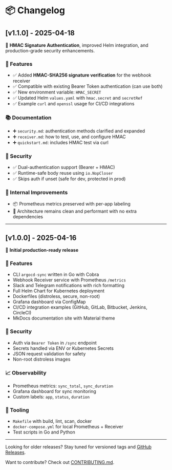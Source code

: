 # 📦 Changelog

## [v1.1.0] - 2025-04-18

🔐 **HMAC Signature Authentication**, improved Helm integration, and production-grade security enhancements.

### 🚀 Features
- ✅ Added **HMAC-SHA256 signature verification** for the webhook receiver
- ✅ Compatible with existing Bearer Token authentication (can use both)
- ✅ New environment variable: `HMAC_SECRET`
- ✅ Updated Helm `values.yaml` with `hmac.secret` and `secretRef`
- ✅ Example `curl` and `openssl` usage for CI/CD integrations

### 📚 Documentation
- ➕ `security.md`: authentication methods clarified and expanded
- ➕ `receiver.md`: how to test, use, and configure HMAC
- ➕ `quickstart.md`: includes HMAC test via curl

### 🔐 Security
- ✅ Dual-authentication support (Bearer + HMAC)
- ✅ Runtime-safe body reuse using `io.NopCloser`
- ✅ Skips auth if unset (safe for dev, protected in prod)

### 🧠 Internal Improvements
- 📦 Prometheus metrics preserved with per-app labeling
- 📁 Architecture remains clean and performant with no extra dependencies

---

## [v1.0.0] - 2025-04-16

🎉 **Initial production-ready release**

### 🚀 Features
- CLI `argocd-sync` written in Go with Cobra
- Webhook Receiver service with Prometheus `/metrics`
- Slack and Telegram notifications with rich formatting
- Full Helm Chart for Kubernetes deployment
- Dockerfiles (distroless, secure, non-root)
- Grafana dashboard via ConfigMap
- CI/CD integration examples (GitHub, GitLab, Bitbucket, Jenkins, CircleCI)
- MkDocs documentation site with Material theme

### 🔐 Security
- Auth via `Bearer Token` in `/sync` endpoint
- Secrets handled via ENV or Kubernetes Secrets
- JSON request validation for safety
- Non-root distroless images

### 📈 Observability
- Prometheus metrics: `sync_total`, `sync_duration`
- Grafana dashboard for sync monitoring
- Custom labels: `app`, `status`, `duration`

### 🧪 Tooling
- `Makefile` with build, lint, scan, docker
- `docker-compose.yml` for local Prometheus + Receiver
- Test scripts in Go and Python

---

Looking for older releases? Stay tuned for versioned tags and [GitHub Releases](https://github.com/giovanni-gava/argocd-pipeline-trigger/releases).

Want to contribute? Check out [CONTRIBUTING.md](./CONTRIBUTING.md).

